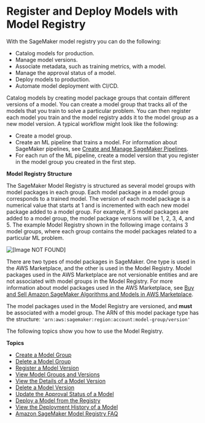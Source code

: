 # Register and Deploy Models with Model Registry<a name="model-registry"></a>

With the SageMaker model registry you can do the following:
+ Catalog models for production\.
+ Manage model versions\.
+ Associate metadata, such as training metrics, with a model\.
+ Manage the approval status of a model\.
+ Deploy models to production\.
+ Automate model deployment with CI/CD\.

Catalog models by creating model package groups that contain different versions of a model\. You can create a model group that tracks all of the models that you train to solve a particular problem\. You can then register each model you train and the model registry adds it to the model group as a new model version\. A typical workflow might look like the following:
+ Create a model group\.
+ Create an ML pipeline that trains a model\. For information about SageMaker pipelines, see [Create and Manage SageMaker Pipelines](pipelines-build.md)\.
+ For each run of the ML pipeline, create a model version that you register in the model group you created in the first step\.

**Model Registry Structure**

The SageMaker Model Registry is structured as several model groups with model packages in each group\. Each model package in a model group corresponds to a trained model\. The version of each model package is a numerical value that starts at 1 and is incremented with each new model package added to a model group\. For example, if 5 model packages are added to a model group, the model package versions will be 1, 2, 3, 4, and 5\. The example Model Registry shown in the following image contains 3 model groups, where each group contains the model packages related to a particular ML problem\.

![\[Image NOT FOUND\]](http://docs.aws.amazon.com/sagemaker/latest/dg/images/model_registry/model_registry_model_groups.png)

There are two types of model packages in SageMaker\. One type is used in the AWS Marketplace, and the other is used in the Model Registry\. Model packages used in the AWS Marketplace are not versionable entities and are not associated with model groups in the Model Registry\. For more information about model packages used in the AWS Marketplace, see [Buy and Sell Amazon SageMaker Algorithms and Models in AWS Marketplace](sagemaker-marketplace.md)\.

The model packages used in the Model Registry are versioned, and **must** be associated with a model group\. The ARN of this model package type has the structure: `'arn:aws:sagemaker:region:account:model-group/version'`

The following topics show you how to use the Model Registry\.

**Topics**
+ [Create a Model Group](model-registry-model-group.md)
+ [Delete a Model Group](model-registry-delete-model-group.md)
+ [Register a Model Version](model-registry-version.md)
+ [View Model Groups and Versions](model-registry-view.md)
+ [View the Details of a Model Version](model-registry-details.md)
+ [Delete a Model Version](model-registry-delete-model-version.md)
+ [Update the Approval Status of a Model](model-registry-approve.md)
+ [Deploy a Model from the Registry](model-registry-deploy.md)
+ [View the Deployment History of a Model](model-registry-deploy-history.md)
+ [Amazon SageMaker Model Registry FAQ](modelregistryfaq.md)